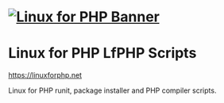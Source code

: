 # [![Linux for PHP Banner](data/images/logo.png)](https://linuxforphp.net/)
# Linux for PHP LfPHP Scripts

https://linuxforphp.net

Linux for PHP runit, package installer and PHP compiler scripts.
